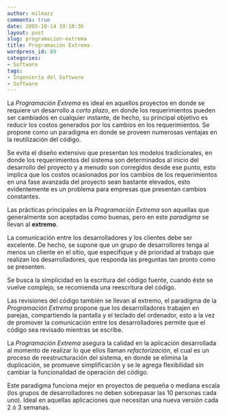 ```yaml
---
author: milmazz
comments: true
date: 2005-10-14 19:10:36
layout: post
slug: programacion-extrema
title: Programación Extrema
wordpress_id: 89
categories:
- Software
tags:
- Ingeniería del Software
- Software
---
```


La _Programación Extrema_ es ideal en aquellos proyectos en donde se requiere un desarrollo a _corto plazo_, en donde los requerimientos pueden ser cambiados en cualquier instante, de hecho, su principal objetivo es reducir los costos generados por los cambios en los requerimientos. Se propone como un paradigma en donde se proveen numerosas ventajas en la reutilización del código.




Se evita el diseño extensivo que presentan los modelos tradicionales, en donde los requerimientos del sistema son determinados al inicio del desarrollo del proyecto y a menudo son corregidos desde ese punto, esto implica que los costos ocasionados por los cambios de los requerimientos en una fase avanzada del proyecto sean bastante elevados, esto evidentemente es un problema para empresas que presentan cambios constantes.




Las prácticas principales en la _Programación Extrema_ son aquellas que generalmente son aceptadas como buenas, pero en este _paradigma_ se llevan al **extremo**.




La comunicación entre los desarrolladores y los clientes debe ser excelente. De hecho, se supone que un grupo de desarrollores tenga al menos un cliente en el sitio, que especifique y dé prioridad al trabajo que realizan los desarrolladores, que responda las preguntas tan pronto como se presenten.




Se busca la simplicidad en la escritura del código fuente, cuando éste se vuelve complejo, se recomienda una reescritura del código.




Las revisiones del código también se llevan al extremo, el paradigma de la _Programación Extrema_ propone que los desarrolladores trabajen en parejas, compartiendo la pantalla y el teclado del ordenador, esto a la vez de promover la comunicación entre los desarrolladores permite que el código sea revisado mientras se escribe.




La _Programación Extrema_ asegura la calidad en la aplicación desarrollada al momento de realizar lo que ellos llaman _refactorización_, el cual es un proceso de reestructuración del sistema, en donde se elimina la duplicación, se promueve simplificación y se le agrega flexibilidad sin cambiar la funcionalidad de operación del código.




Este paradigma funciona mejor en proyectos de pequeña o mediana escala (los grupos de desarrolladores no deben sobrepasar las 10 personas cada uno). Ideal en aquellas aplicaciones que necesitan una nueva versión cada 2 ó 3 semanas.
